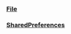 ### [File](https://github.com/ningbaoqi/DataSave/blob/master/README-file.md)
### [SharedPreferences](https://github.com/ningbaoqi/DataSave/blob/master/README-SharedPreferences.md)
